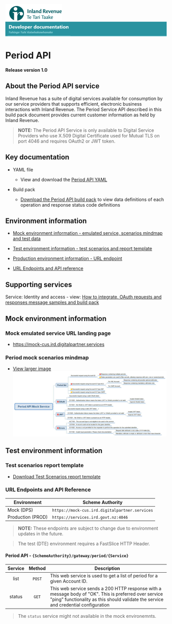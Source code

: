 
![IRD logo](../../Images/IRlogo.gif)
![Software Dev](../../Images/SoftwareDev.png)

# Period API 

#### Release version 1.0

## About the Period API service

Inland Revenue has a suite of digital services available for consumption by our service providers that supports efficient, electronic business interactions with Inland Revenue. 
The Period Service API described in this build pack document provides current customer information as held by Inland Revenue. 

>**NOTE:** The Period API Service is only available to Digital Service Providers who use X.509 Digital Certificate used for Mutual TLS on port 4046 and requires OAuth2 or JWT token.

## Key documentation

- YAML file
	- View and download the [Period API YAML](Period%20API%202020-07-16.yaml)

- Build pack 
	- [Download the Period API build pack](Gateway%20Services%20Build%20pack%20-%20Period%20API.pdf) to view data definitions of each operation and response status code definitions
	
## Environment information

- [Mock environment information - emulated service, scenarios mindmap and test data](#mock-environment-information)

- [Test environment information - test scenarios and report template ](#test-environment-information)

- [Production environment information - URL endpoint](#production-environment-information)

- [URL Endpoints and API reference ](#URL-endpoints)

## Supporting services

Service: Identity and access - view: [How to integrate, OAuth requests and responses message samples and build pack](https://github.com/InlandRevenue/Gateway_Services-Access/tree/master/Identity%20and%20Access)

<a Period="mock-environment-information"></a>
## Mock environment information

### Mock emulated service URL landing page 
* https://mock-cus.ird.digitalpartner.services

### Period mock scenarios mindmap

- [View larger image](../images/Period%20API%20Mock%20Service.jpg)
![Mock Scenarios](../images/Period%20API%20Mock%20Service.jpg)

<a Period="test-environment-information"></a>
## Test environment information

### Test scenarios report template

- [Download Test Scenarios report template](Period%20API-%20Test%20Report%20Template.docx)

<a Period="URL-endpoints"></a>

### URL Endpoints and API Reference

| Environment | Scheme Authority |  
| --- | --- |
| Mock (DPS)| `https://mock-cus.ird.digitalpartner.services`|
| Production (PROD) | `https://services.ird.govt.nz:4046`|

>**NOTE:** These endpoints are subject to change due to environment updates in the future. 

>The test (DTE) environment requires a FastSlice HTTP Header.

<a Period="API-REST-Reference"></a>
#### Period API - `{SchemeAuthority}/gateway/period/{Service}`
| Service | Method | Description | 
| :--: | :--: | -- |
| list | `POST` | This web service is used to get a list of period for a given Account ID.| 
| status | `GET` | This web service sends a 200 HTTP response with a message body of "OK". This is preferred over service "ping" functionality as this should validate the service and credential configuration |

> The `status` service might not available in the mock environemnts. 
